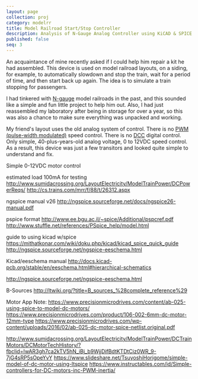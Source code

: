 ```yaml
---
layout: page
collection: proj
category: modelrr
title: Model Railroad Start/Stop Controller
description: Analysis of N-Gauge Analog Controller using KiCAD & SPICE
published: false
seq: 3
---
```


An acquaintance of mine recently asked if I could help him repair a kit
he had assembled.  This device is used on model railroad layouts, on a 
siding, for example, to automatically slowdown and stop the train, wait
for a period of time, and then start back up again.  The idea is to 
simulate a train stopping for passengers.

I had tinkered with [N-gauge](https://en.wikipedia.org/wiki/N_scale)
model railroads in the past, and this sounded like a simple and fun little
project to help him out.  Also, I had just reassembled my laboratory after
being in storage for over a year, so this was also a chance to make sure
everything was unpacked and working.

My friend's layout uses the old analog system of control.
There is no 
[PWM (pulse-width modulated)](http://www.sumidacrossing.org/LayoutControl/DCC/DCCMotorControl/PWM/)
speed control.
There is no [DCC](https://en.wikipedia.org/wiki/Digital_Command_Control)
digital control. Only simple, 40-plus-years-old analog voltage, 0 to
12VDC speed control.  As a result, this device was just a few transitors and
looked quite simple to understand and fix.



 
Simple 0-12VDC motor control
 
estimated load 100mA for testing
http://www.sumidacrossing.org/LayoutElectricity/ModelTrainPower/DCPowerReqs/
http://cs.trains.com/mrr/f/88/t/26312.aspx


ngspice manual v26
http://ngspice.sourceforge.net/docs/ngspice26-manual.pdf

pspice format
http://www.ee.bgu.ac.il/~spice/Additional/pspcref.pdf
http://www.stuffle.net/references/PSpice_help/model.html

guide to using kicad w/spice
https://mithatkonar.com/wiki/doku.php/kicad/kicad_spice_quick_guide
http://ngspice.sourceforge.net/ngspice-eeschema.html

Kicad/eeschema manual
http://docs.kicad-pcb.org/stable/en/eeschema.html#hierarchical-schematics


http://ngspice.sourceforge.net/ngspice-eeschema.html

B-Sources
http://ltwiki.org/?title=B_sources_%28complete_reference%29


Motor App Note:
https://www.precisionmicrodrives.com/content/ab-025-using-spice-to-model-dc-motors/
https://www.precisionmicrodrives.com/product/106-002-6mm-dc-motor-12mm-type
https://www.precisionmicrodrives.com/wp-content/uploads/2016/02/ab-025-dc-motor-spice-netlist.original.pdf

http://www.sumidacrossing.org/LayoutElectricity/ModelTrainPower/DCTrainMotors/DCMotorTechHistory/?fbclid=IwAR3gh7ca2kTV5hN_iBj_b9WjjDifBdtKTDtCiz0WR_9-7jG4sRP5sOpeYvY
https://www.slideshare.net/TsuyoshiHorigome/simple-model-of-dc-motor-using-ltspice
https://www.instructables.com/id/Simple-controllers-for-DC-motors-inc-PWM-inertia/

